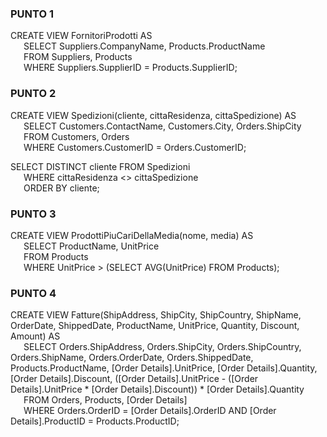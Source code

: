 ### PUNTO 1
CREATE VIEW FornitoriProdotti AS<br />
&ensp;&ensp;&ensp;SELECT Suppliers.CompanyName, Products.ProductName<br />
&ensp;&ensp;&ensp;FROM Suppliers, Products<br />
&ensp;&ensp;&ensp;WHERE Suppliers.SupplierID = Products.SupplierID;<br />

### PUNTO 2
CREATE VIEW Spedizioni(cliente, cittaResidenza, cittaSpedizione) AS<br />
&ensp;&ensp;&ensp;SELECT Customers.ContactName, Customers.City, Orders.ShipCity<br />
&ensp;&ensp;&ensp;FROM Customers, Orders<br />
&ensp;&ensp;&ensp;WHERE Customers.CustomerID = Orders.CustomerID;

SELECT DISTINCT cliente FROM Spedizioni<br />
&ensp;&ensp;&ensp;WHERE cittaResidenza <> cittaSpedizione<br />
&ensp;&ensp;&ensp;ORDER BY cliente;

### PUNTO 3
CREATE VIEW ProdottiPiuCariDellaMedia(nome, media) AS<br />
&ensp;&ensp;&ensp;SELECT ProductName, UnitPrice<br />
&ensp;&ensp;&ensp;FROM Products<br />
&ensp;&ensp;&ensp;WHERE UnitPrice > (SELECT AVG(UnitPrice) FROM Products);

### PUNTO 4
CREATE VIEW Fatture(ShipAddress, ShipCity, ShipCountry, ShipName, OrderDate, ShippedDate, ProductName, UnitPrice, Quantity, Discount, Amount) AS<br />
&ensp;&ensp;&ensp;SELECT Orders.ShipAddress, Orders.ShipCity, Orders.ShipCountry, Orders.ShipName, Orders.OrderDate, Orders.ShippedDate, Products.ProductName, [Order Details].UnitPrice, [Order Details].Quantity, [Order Details].Discount, ([Order Details].UnitPrice - ([Order Details].UnitPrice * [Order Details].Discount)) * [Order Details].Quantity<br />
&ensp;&ensp;&ensp;FROM Orders, Products, [Order Details]<br />
&ensp;&ensp;&ensp;WHERE Orders.OrderID = [Order Details].OrderID AND [Order Details].ProductID = Products.ProductID;

